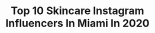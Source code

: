 ---
title: Top 10 Skincare Instagram Influencers In Miami In 2020
description: >-
  Find top skincare Instagram influencers in Miami in 2020. Most popular hashtags: #skincare #miami #makeup #blogger.
platform: Instagram
hits: 136
text_top: Discover the best Instagram profiles on inBeat.
text_bottom: Our platform aggregates 136 Instagram influencers like this in Miami, United States for you to connect with.
profiles:
  - username: "adinabutar"
    fullname: >-
      Adina Butar
    bio: >-
      ♈️📍Made in Heaven ❤️ Living in Miami but ✈️touring the 🌍 Create 🎤 Inspire ☀️ Love ❤️💍 @markusschulz @smgbookings @coldharbourrecordings
    location: "United States"
    followers: 25216
    engagement: 429
    commentsToLikes: 0.023486
    id: ck5bzmthurg8a0i11bjfzqj0l
    verified: false
    hashtags: "#escapetour, #blessed, #escape, #nature"
  - username: "demiarango_"
    fullname: >-
      Demi Arango
    bio: >-
      Entrepreneur | Traveler | Mentor 𝑯𝒆𝒍𝒑𝒊𝒏𝒈 𝒐𝒕𝒉𝒆𝒓𝒔 𝒃𝒖𝒊𝒍𝒅 𝒕𝒉𝒆𝒊𝒓 𝒅𝒓𝒆𝒂𝒎 𝒍𝒊𝒇𝒆 ♡ ⇣ Let me upgrade you
    location: "United States"
    followers: 17557
    engagement: 186
    commentsToLikes: 0.209524
    id: ckap7p8x3kytm0i7899vfi3th
    verified: false
    hashtags: "#reel, #blogger, #healthyliving, #bossbabe"
  - username: "teresagiudice"
    fullname: >-
      TERESA GIUDICE ®
    bio: >-
      📺RHONJ @bravotv 📚NY Times Best Selling Author 🧘‍♀️Certified Yogi #Entrepreneur Contact: karianne@appianentertainment.com. ZALO USA Ambassador
    location: "United States"
    followers: 2037238
    engagement: 99
    commentsToLikes: 0.017086
    id: ck0tutvzq8n3x0i19524b9qsx
    verified: true
    hashtags: "#season11, #audriana, #crunchcup, #rhonj"
  - username: "selina.negron"
    fullname: >-
      
    bio: >-
      #nolivesmatteruntilblacklivesmatter Dedicated To Healing 🦋 📍Currently: Miami
    location: "United States"
    followers: 4311
    engagement: 1116
    commentsToLikes: 0.063071
    id: ck5zwj94u67yr0i14alzwdfqo
    verified: false
    hashtags: "#miamimodelphotoshoot, #filmphotography, #miamimodelcasting, #curlyhair"
  - username: "mira.tzur"
    fullname: >-
      MIRA TZUR  מירה צור 🇮🇱🇺🇸
    bio: >-
      🇫🇷Countess👸Israeli Intelligence™️ *Author of 𝔸𝕟𝕠𝕟𝕪𝕞𝕠𝕦𝕤𝕝𝕪 𝔽𝕒𝕞𝕠𝕦𝕤™️ *Actress*Producer *Entrepreneur*𝕃𝕌 Wellness Founder Ambasador @anonymouslyfamous2020
    location: "United States"
    followers: 127395
    engagement: 98
    commentsToLikes: 0.004245
    id: ckf5mm070ufqx0j23aqiif4wo
    verified: true
    hashtags: "#minerals, #nextstepproducts, #neverforget, #blemishfix"
  - username: "sophieeturner"
    fullname: >-
      Sophie Turner 😻
    bio: >-
      NYC 🏴󠁧󠁢󠁳󠁣󠁴󠁿🇺🇸 Model @ BICOASTAL MGMT Business enquiries 📩-sophieturnerbusiness@gmail.com
    location: "United States"
    followers: 949360
    engagement: 80
    commentsToLikes: 0.031412
    id: ck55peatgadjp0i11muime7nn
    verified: true
    hashtags: "#gifted, #myfabletics, #fallfashion, #fableticspartner"
  - username: "ffstephenson"
    fullname: >-
      Jonathan Stephenson
    bio: >-
      Your Skincare 🔌⁣⁣⁣⁣⁣ Product Reviews ⁣⁣ ⁣ ⁣#Miami Based Skincare Blogger | 26 | Air Force Veteran | GQ Insider | ♑︎ ☉| ♑︎ ☽ | ♈︎ ⇗ |
    location: "United States"
    followers: 19320
    engagement: 632
    commentsToLikes: 0.013520
    id: ckapahnutw5hb0i785x4otnnv
    verified: false
    hashtags: "#poc, #miami, #skincareregime, #mensskincare"
  - username: "arviv_aesthetics"
    fullname: >-
      Arviv Medical Aesthetics
    bio: >-
      📍 Miami | Tampa 🩺 Dr. Tali Arviv, MD, Board Certified Internal Medicine, Specializes in Cosmetic Dermatology Click⬇️the link | TEXT📲305.215.5171
    location: "United States"
    followers: 29554
    engagement: 144
    commentsToLikes: 0.009787
    id: ck6ubvlrdbyo90j712m64rnr6
    verified: false
    hashtags: "#miami, #filler, #skincare, #botox"
  - username: "thelovelygeneva"
    fullname: >-
      TheLovelyGeneva🇭🇹
    bio: >-
      Just here to have fun💋😉 Follow Me & Let’s Connect! 💌 TheLovelyGeneva@gmail.com Click and Subscribe to my #YouTube channel ⤵️
    location: "United States"
    followers: 2342
    engagement: 882
    commentsToLikes: 0.176111
    id: ck8sxid7ohib80j78poesdl8t
    verified: false
    hashtags: "#fashionpost, #tbt, #makeupoftheday, #haitianamerican"
  - username: "blackmelaninmakeup"
    fullname: >-
      BLACK MELANIN MAKEUP N BEAUTY
    bio: >-
      Outfit: @blackmelaninfashion 👻SC: beautiesconnect Daily Takeover😘 📧EMAIL/DM FOR PROMO RATES
    location: "United States"
    followers: 96516
    engagement: 196
    commentsToLikes: 0.029382
    id: ck5pw568ql5h30i11r77bq4ic
    verified: false
    hashtags: "#darkskinwomen, #halloweenmakeup, #makeupartistsworldwide, #makeupforblackwomen"
---